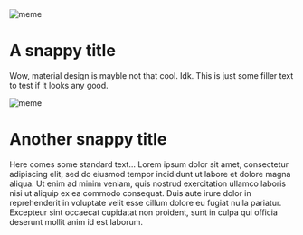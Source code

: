 <div class="post post-border">
	<img src="https://i.redd.it/ahnwz23haz331.png" alt="meme">
	<h1>A snappy title</h1>
	<p>Wow, material design is mayble not that cool. Idk. This is just some filler text to test if it looks any good.</p>
</div>
<div class="post">
	<img src="https://i.redd.it/by3oca6cij431.png" alt="meme">
	<h1>Another snappy title</h1>
	<p>Here comes some standard text... Lorem ipsum dolor sit amet, consectetur adipiscing elit, sed do eiusmod tempor incididunt ut labore et dolore magna aliqua. Ut enim ad minim veniam, quis nostrud exercitation ullamco laboris nisi ut aliquip ex ea commodo consequat. Duis aute irure dolor in reprehenderit in voluptate velit esse cillum dolore eu fugiat nulla pariatur. Excepteur sint occaecat cupidatat non proident, sunt in culpa qui officia deserunt mollit anim id est laborum.</p>
</div>
